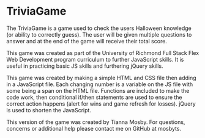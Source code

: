 # TriviaGame
The TriviaGame is a game used to check the users Halloween knowledge (or ability to correctly guess). The user will be given multiple questions to answer and at the end of the game will receive their total score.

This game was created as part of the University of Richmond Full Stack Flex Web Development program curriculum to further JavaScript skills. It is useful in practicing basic JS skills and furthering jQuery skills.

This game was created by making a simple HTML and CSS file then adding in a JavaScript file. Each changing number is a variable on the JS file with some being a span on the HTML file. Functions are included to make the code work, then conditional if/then statements are used to ensure the correct action happens (alert for wins and game refresh for losses). jQuery is used to shorten the JavaScript.

This version of the game was created by Tianna Mosby. For questions, concerns or additional help please contact me on GitHub at mosbyts.